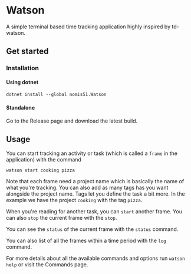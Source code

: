 # Watson

A simple terminal based time tracking application highly inspired by td-watson.

## Get started

### Installation

#### Using dotnet

```
dotnet install --global nomis51.Watson
```

#### Standalone

Go to the Release page and download the latest build.

## Usage

You can start tracking an activity or task (which is called a `frame` in the application) with the command

```
watson start cooking pizza
```

Note that each frame need a project name which is basically the 
name of what you're tracking.
You can also add as many tags has you want alongside the project name. 
Tags let you define the task a bit more. 
In the example we have the project `cooking` with the tag `pizza`.

When you're reading for another task, you can `start` another frame. 
You can also `stop` the current frame with the `stop`.

You can see the `status` of the current frame with the `status` command.

You can also list of all the frames within a time period with the `log` command.

For more details about all the available commands and options run `watson help` or visit the Commands page.
